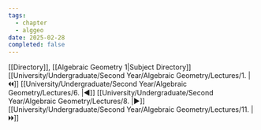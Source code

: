 ```yaml
---
tags:
  - chapter
  - alggeo
date: 2025-02-28
completed: false
---
```

[[Directory]], [[Algebraic Geometry 1|Subject Directory]]
[[University/Undergraduate/Second Year/Algebraic Geometry/Lectures/1. |🞀🞀]] [[University/Undergraduate/Second Year/Algebraic Geometry/Lectures/6. |◀]] [[University/Undergraduate/Second Year/Algebraic Geometry/Lectures/8. |▶]] [[University/Undergraduate/Second Year/Algebraic Geometry/Lectures/11. |🞂🞂]]
# 
## 
### 